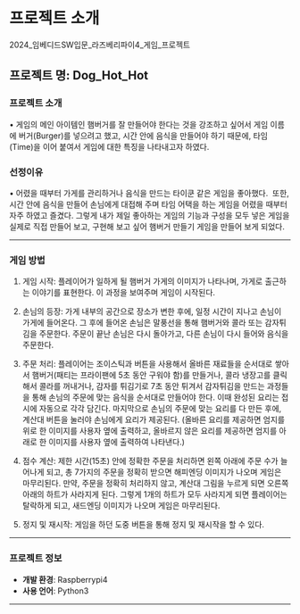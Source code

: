 # 프로젝트 소개
2024_임베디드SW입문_라즈베리파이4_게임_프로젝트

## 프로젝트 명: Dog_Hot_Hot

### 프로젝트 소개
•  게임의 메인 아이템인 햄버거를 잘 만들어야 한다는 것을 강조하고 싶어서 게임 
    이름에 버거(Burger)를 넣으려고 했고, 시간 안에 음식을 만들어야 하기 때문에, 
   타임(Time)을 이어 붙여서 게임에 대한 특징을 나타내고자 하였다.

### 선정이유
•  어렸을 때부터 가게를 관리하거나 음식을 만드는 타이쿤 같은 게임을 좋아했다. 
    또한, 시간 안에 음식을 만들어 손님에게 대접해 주며 타임 어택을 하는 게임을 
   어렸을 때부터 자주 하였고 즐겼다. 그렇게 내가 제일 좋아하는 게임의 기능과 
    구성을 모두 넣은 게임을 실제로 직접 만들어 보고, 구현해 보고 싶어 햄버거 
    만들기 게임을 만들어 보게 되었다.

---

### 게임 방법

1. 게임 시작: 플레이어가 일하게 될 햄버거 가게의 이미지가 나타나며, 가게로
              출근하는 이야기를 표현한다. 이 과정을 보여주며 게임이 시작된다.

2. 손님의 등장: 가게 내부의 공간으로 장소가 변한 후에, 일정 시간이 지나고 손님이
            가게에 들어온다. 그 후에 들어온 손님은 말풍선을 통해 햄버거와 
             콜라 또는 감자튀김을 주문한다. 주문이 끝난 손님은 다시 돌아가고,
            다른 손님이 다시 들어와 음식을 주문한다.

3. 주문 처리: 플레이어는 조이스틱과 버튼을 사용해서 올바른 재료들을 순서대로
          쌓아서 햄버거(패티는 프라이팬에 5초 동안 구워야 함)를 만들거나,
           콜라 냉장고를 클릭해서 콜라를 꺼내거나, 감자를 튀김기로 7초 동안
          튀겨서 감자튀김을 만드는 과정들을 통해 손님의 주문에 맞는 음식을
          순서대로 만들어야 한다. 이때 완성된 요리는 접시에 자동으로 각각 
          담긴다. 마지막으로 손님의 주문에 맞는 요리를 다 만든 후에, 
          계산대 버튼을 눌러야 손님에게 요리가 제공된다. 
          (올바른 요리를 제공하면 엄지를 위로 한 이미지를 사용자 옆에 
          출력하고, 올바르지 않은 요리를 제공하면 엄지를 아래로 한 이미지를
          사용자 옆에 출력하여 나타낸다.)

4. 점수 계산: 제한 시간(15초) 안에 정확한 주문을 처리하면 왼쪽 아래에 주문 수가
          늘어나게 되고, 총 7가지의 주문을 정확히 받으면 해피엔딩 이미지가
           나오며 게임은 마무리된다. 만약, 주문을 정확히 처리하지 않고,
          계산대 그림을 누르게 되면 오른쪽 아래의 하트가 사라지게 된다.
          그렇게 1개의 하트가 모두 사라지게 되면 플레이어는 탈락하게 되고,
          새드엔딩 이미지가 나오며 게임은 마무리된다.

5. 정지 및 재시작: 게임을 하던 도중 버튼을 통해 정지 및 재시작을 할 수 있다.

---

### 프로젝트 정보

- **개발 환경**: Raspberrypi4
- **사용 언어**: Python3

---
